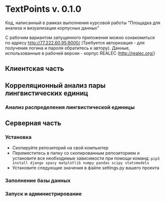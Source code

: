 # TextPoints v. 0.1.0

Код, написанный в рамках выполнения курсовой работы "Площадка для анализа и визуализации корпусных данных"

С рабочим вариантом запущенного приложения можно ознакомиться по адресу http://77.222.60.95:8000/ (Требуется авторизация - для получения логина и пароля обратитесь к автору). Данные, использованные в рабочей версии - корпус REALEC (http://realec.org/)

## Клиентская часть

## Корреляционный анализ пары лингвистических единиц

### Анализ распределения лингвистической единицы

## Серверная часть

### Установка

- Скопируйте репозиторий на свой компьютер
- Переместитесь в папку со скопированным репозиторием и установите все необходимые зависимости при помощи команд:
```pip3 install django spacy matplotlib numpy pandas scipy statsmodels```
- Установите следующие значения в файле settings.py вашего проекта

### Заполнение базы данных

### Запуск и администрирование

